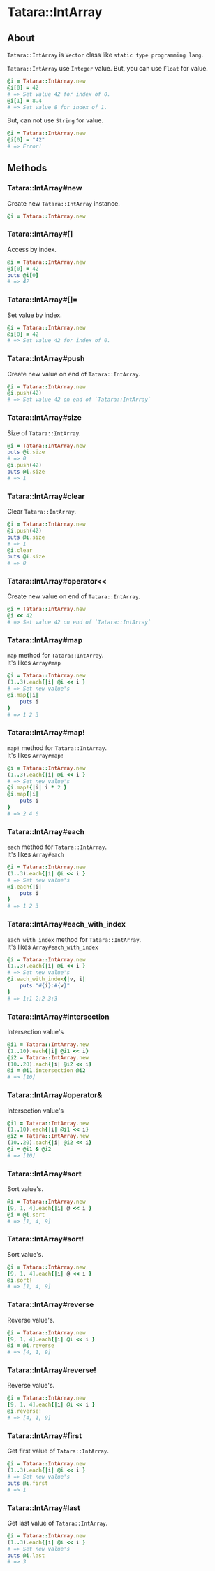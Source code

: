 # Tatara::IntArray
## About

`Tatara::IntArray` is `Vector` class like `static type programming lang`.

`Tatara::IntArray` use `Integer` value.
But, you can use `Float` for value.

```ruby
@i = Tatara::IntArray.new
@i[0] = 42
# => Set value 42 for index of 0.
@i[1] = 8.4
# => Set value 8 for index of 1.
```

But, can not use `String` for value.

```ruby
@i = Tatara::IntArray.new
@i[0] = "42"
# => Error!
```

## Methods
### Tatara::IntArray#new

Create new `Tatara::IntArray` instance.

```ruby
@i = Tatara::IntArray.new
```

### Tatara::IntArray#\[\]

Access by index.

```ruby
@i = Tatara::IntArray.new
@i[0] = 42
puts @i[0]
# => 42
```


### Tatara::IntArray#\[\]=

Set value by index.

```ruby
@i = Tatara::IntArray.new
@i[0] = 42
# => Set value 42 for index of 0.
```

### Tatara::IntArray#push

Create new value on end of `Tatara::IntArray`.

```ruby
@i = Tatara::IntArray.new
@i.push(42)
# => Set value 42 on end of `Tatara::IntArray`
```

### Tatara::IntArray#size

Size of `Tatara::IntArray`.

```ruby
@i = Tatara::IntArray.new
puts @i.size
# => 0
@i.push(42)
puts @i.size
# => 1
```

### Tatara::IntArray#clear

Clear `Tatara::IntArray`.

```ruby
@i = Tatara::IntArray.new
@i.push(42)
puts @i.size
# => 1
@i.clear
puts @i.size
# => 0
```

### Tatara::IntArray#operator<<

Create new value on end of `Tatara::IntArray`.

```ruby
@i = Tatara::IntArray.new
@i << 42
# => Set value 42 on end of `Tatara::IntArray`
```

### Tatara::IntArray#map

`map` method for `Tatara::IntArray`.  
It's likes `Array#map`

```ruby
@i = Tatara::IntArray.new
(1..3).each{|i| @i << i }
# => Set new value's
@i.map{|i|
    puts i
}
# => 1 2 3
```

### Tatara::IntArray#map!

`map!` method for `Tatara::IntArray`.  
It's likes `Array#map!`

```ruby
@i = Tatara::IntArray.new
(1..3).each{|i| @i << i }
# => Set new value's
@i.map!{|i| i * 2 }
@i.map{|i|
    puts i
}
# => 2 4 6
```

### Tatara::IntArray#each

`each` method for `Tatara::IntArray`.  
It's likes `Array#each`

```ruby
@i = Tatara::IntArray.new
(1..3).each{|i| @i << i }
# => Set new value's
@i.each{|i|
    puts i
}
# => 1 2 3
```

### Tatara::IntArray#each_with_index

`each_with_index` method for `Tatara::IntArray`.  
It's likes `Array#each_with_index`

```ruby
@i = Tatara::IntArray.new
(1..3).each{|i| @i << i }
# => Set new value's
@i.each_with_index{|v, i|
    puts "#{i}:#{v}"
}
# => 1:1 2:2 3:3
```

### Tatara::IntArray#intersection

Intersection value's

```ruby
@i1 = Tatara::IntArray.new
(1..10).each{|i| @i1 << i}
@i2 = Tatara::IntArray.new
(10..20).each{|i| @i2 << i}
@i = @i1.intersection @i2
# => [10]
```

### Tatara::IntArray#operator&

Intersection value's

```ruby
@i1 = Tatara::IntArray.new
(1..10).each{|i| @i1 << i}
@i2 = Tatara::IntArray.new
(10..20).each{|i| @i2 << i}
@i = @i1 & @i2
# => [10]
```

### Tatara::IntArray#sort

Sort value's.

```ruby
@i = Tatara::IntArray.new
[9, 1, 4].each{|i| @ << i }
@i = @i.sort
# => [1, 4, 9]
```

### Tatara::IntArray#sort!

Sort value's.

```ruby
@i = Tatara::IntArray.new
[9, 1, 4].each{|i| @ << i }
@i.sort!
# => [1, 4, 9]
```

### Tatara::IntArray#reverse

Reverse value's.

```ruby
@i = Tatara::IntArray.new
[9, 1, 4].each{|i| @i << i }
@i = @i.reverse
# => [4, 1, 9]
```

### Tatara::IntArray#reverse!

Reverse value's.

```ruby
@i = Tatara::IntArray.new
[9, 1, 4].each{|i| @i << i }
@i.reverse!
# => [4, 1, 9]
```

### Tatara::IntArray#first

Get first value of `Tatara::IntArray`.

```ruby
@i = Tatara::IntArray.new
(1..3).each{|i| @i << i }
# => Set new value's
puts @i.first
# => 1
```

### Tatara::IntArray#last

Get last value of `Tatara::IntArray`.

```ruby
@i = Tatara::IntArray.new
(1..3).each{|i| @i << i }
# => Set new value's
puts @i.last
# => 3
```
